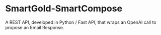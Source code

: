 # SmartGold-SmartCompose
A REST API, developed in Python / Fast API, that wraps an OpenAI call to propose an Email Response.
